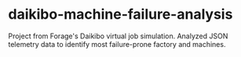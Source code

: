 # daikibo-machine-failure-analysis
Project from Forage's Daikibo virtual job simulation. Analyzed JSON telemetry data to identify most failure-prone factory and machines.
